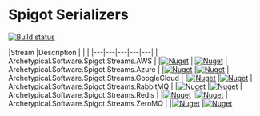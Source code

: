 # Spigot Serializers

[![Build status](https://ci.appveyor.com/api/projects/status/kkfsn66v72ermq81/branch/master?svg=true)](https://ci.appveyor.com/project/ArchetypicalSoftware/spigot-streams/branch/master)


|Stream   |Description    |   |   |
|---|---|---|---|---|
| Archetypical.Software.Spigot.Streams.AWS  |   |[![Nuget](https://img.shields.io/nuget/v/Archetypical.Software.Spigot.Streams.AWS.svg?style=for-the-badge)](https://www.nuget.org/packages/Archetypical.Software.Spigot.Streams.AWS/)   | [![Nuget](https://img.shields.io/nuget/dt/Archetypical.Software.Spigot.Streams.AWS.svg?style=for-the-badge)](https://www.nuget.org/packages/Archetypical.Software.Spigot.Streams.AWS/)
| Archetypical.Software.Spigot.Streams.Azure  |   |[![Nuget](https://img.shields.io/nuget/v/Archetypical.Software.Spigot.Streams.Azure.svg?style=for-the-badge)](https://www.nuget.org/packages/Archetypical.Software.Spigot.Streams.Azure/)   |[![Nuget](https://img.shields.io/nuget/dt/Archetypical.Software.Spigot.Streams.Azure.svg?style=for-the-badge)](https://www.nuget.org/packages/Archetypical.Software.Spigot.Streams.Azure/)
| Archetypical.Software.Spigot.Streams.GoogleCloud  |   |[![Nuget](https://img.shields.io/nuget/v/Archetypical.Software.Spigot.Streams.GoogleCloud.svg?style=for-the-badge)](https://www.nuget.org/packages/Archetypical.Software.Spigot.Streams.GoogleCloud/)   |[![Nuget](https://img.shields.io/nuget/dt/Archetypical.Software.Spigot.Streams.GoogleCloud.svg?style=for-the-badge)](https://www.nuget.org/packages/Archetypical.Software.Spigot.Streams.GoogleCloud/)
| Archetypical.Software.Spigot.Streams.RabbitMQ  |   |[![Nuget](https://img.shields.io/nuget/v/Archetypical.Software.Spigot.Streams.RabbitMQ.svg?style=for-the-badge)](https://www.nuget.org/packages/Archetypical.Software.Spigot.Streams.RabbitMQ/)   |[![Nuget](https://img.shields.io/nuget/dt/Archetypical.Software.Spigot.Streams.RabbitMQ.svg?style=for-the-badge)](https://www.nuget.org/packages/Archetypical.Software.Spigot.Streams.RabbitMQ/)
 | Archetypical.Software.Spigot.Streams.Redis  |   |[![Nuget](https://img.shields.io/nuget/v/Archetypical.Software.Spigot.Streams.Redis.svg?style=for-the-badge)](https://www.nuget.org/packages/Archetypical.Software.Spigot.Streams.Redis/)   |[![Nuget](https://img.shields.io/nuget/dt/Archetypical.Software.Spigot.Streams.Redis.svg?style=for-the-badge)](https://www.nuget.org/packages/Archetypical.Software.Spigot.Streams.Redis/)
 | Archetypical.Software.Spigot.Streams.ZeroMQ  |   |[![Nuget](https://img.shields.io/nuget/v/Archetypical.Software.Spigot.Streams.ZeroMQ.svg?style=for-the-badge)](https://www.nuget.org/packages/Archetypical.Software.Spigot.Streams.ZeroMQ/)   |[![Nuget](https://img.shields.io/nuget/dt/Archetypical.Software.Spigot.Streams.ZeroMQ.svg?style=for-the-badge)](https://www.nuget.org/packages/Archetypical.Software.Spigot.Streams.ZeroMQ/)